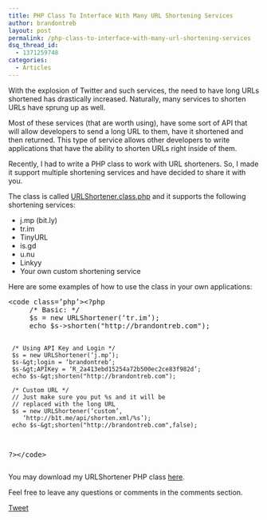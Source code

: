 ```yaml
---
title: PHP Class To Interface With Many URL Shortening Services
author: brandontreb
layout: post
permalink: /php-class-to-interface-with-many-url-shortening-services
dsq_thread_id:
  - 1371259748
categories:
  - Articles
---
```

With the explosion of Twitter and such services, the need to have long URLs shortened has drastically increased. Naturally, many services to shorten URLs have sprung up as well.

Most of these services (that are worth using), have some sort of API that will allow developers to send a long URL to them, have it shortened and then returned. This type of service allows other developers to write applications that have the ability to shorten URLs right inside of them.

Recently, I had to write a PHP class to work with URL shorteners. So, I made it support multiple shortening services and have decided to share it with you.

The class is called [URLShortener.class.php][1] and it supports the following shortening services:

  * j.mp (bit.ly)
  * tr.im
  * TinyURL
  * is.gd
  * u.nu
  * Linkyy
  * Your own custom shortening service

Here are some examples of how to use the class in your own applications:

<div>
  <pre>&lt;code class=’php’>&lt;?php
     /* Basic: */
     $s = new URLShortener(‘tr.im’);
     echo $s-&gt;shorten("http://brandontreb.com");
     
     /* Using API Key and Login */
     $s = new URLShortener(‘j.mp’);
     $s-&gt;login = ‘brandontreb’;
     $s-&gt;APIKey = ‘R_2a413ebd15254a72b500ec2ce83f982d’;
     echo $s-&gt;shorten("http://brandontreb.com");
     
     /* Custom URL */
     // Just make sure you put %s and it will be 
     // replaced with the long URL
     $s = new URLShortener(‘custom’,
        ‘http://b1t.me/api/shorten.xml/%s’);
     echo $s-&gt;shorten("http://brandontreb.com",false);
?&gt;&lt;/code></pre>
</div>

You may download my URLShortener PHP class [here][1].

Feel free to leave any questions or comments in the comments section.

<div style="">
  <a href="http://twitter.com/share" class="twitter-share-button" data-count="horizontal" data-text="PHP Class To Interface With Many URL Shortening Services" data-url="http://brandontreb.com/php-class-to-interface-with-many-url-shortening-services"  data-via="brandontreb" data-related="brandontreb:">Tweet</a>
</div>

 [1]: http://brandontreb.com/wp-content/uploads/2009/11/URLShortener.class.php_1.zip